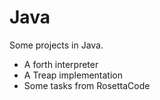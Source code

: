 # Java

Some projects in Java.

+ A forth interpreter
+ A Treap implementation
+ Some tasks from RosettaCode
